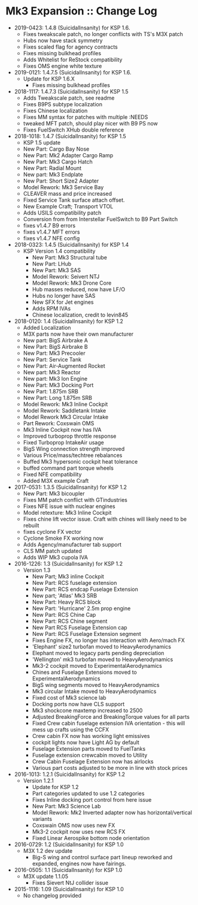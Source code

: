 # Mk3 Expansion :: Change Log

* 2019-0423: 1.4.8 (SuicidalInsanity) for KSP 1.6.
	+ Fixes tweakscale patch, no longer conflicts with TS's M3X patch
	+ Hubs now have stack symmetry
	+ Fixes scaled flag for agency contracts
	+ Fixes missing bulkhead profiles
	+ Adds Whitelist for ReStock compatibility
	+ Fixes OMS engine white texture
* 2019-0121: 1.4.7.5 (SuicidalInsanity) for KSP 1.6.
	+ Update for KSP 1.6.X
		- Fixes missing bulkhead profiles
* 2018-1117: 1.4.7.3 (SuicidalInsanity) for KSP 1.5
	+ Adds Tweakscale patch, see readme
	+ Fixes B9PS subtype localization
	+ Fixes Chinese localization
	+ Fixes MM syntax for patches with multiple :NEEDS
	+ tweaked MFT patch, should play nicer with B9 PS now
	+ Fixes FuelSwitch XHub double reference
* 2018-1018: 1.4.7 (SuicidalInsanity) for KSP 1.5
	+ KSP 1.5 update
	+ New Part: Cargo Bay Nose
	+ New Part: Mk2 Adapter Cargo Ramp
	+ New Part: Mk3 Cargo Hatch
	+ New Part: Radial Mount
	+ New part: Mk3 Endplate
	+ New Part: Short Size2 Adapter
	+ Model Rework: Mk3 Service Bay
	+ CLEAVER mass and price increased
	+ Fixed Service Tank surface attach offset.
	+ New Example Craft; Transport VTOL
	+ Adds USILS compatibility patch
	+ Conversion from from Interstellar FuelSwitch to B9 Part Switch
	+ fixes v1.4.7 B9 errors
	+ fixes v1.4.7 MFT errors
	+ fixes v1.4.7 NFE config
* 2018-0323: 1.4.5 (SuicidalInsanity) for KSP 1.4
	+ KSP Version 1.4 compatibility
		- New Part: Mk3 Structural tube
		- New Part: LHub
		- New Part: Mk3 SAS
		- Model Rework: Seivert NTJ
		- Model Rework: Mk3 Drone Core
		- Hub masses reduced, now have LF/O
		- Hubs no longer have SAS
		- New SFX for Jet engines
		- Adds RPM IVAs
		- Chinese localization, credit to levin845
* 2018-0120: 1.4 (SuicidalInsanity) for KSP 1.2
	+ Added Localization
	+ M3X parts now have their own manufacturer
	+ New part: BigS Airbrake A
	+ New Part: BigS Airbrake B
	+ New Part: Mk3 Precooler
	+ New Part: Service Tank
	+ New Part: Air-Augmented Rocket
	+ New part: Mk3 Reactor
	+ New part: Mk3 Ion Engine
	+ New Part: Mk3 Docking Port
	+ New Part: 1.875m SRB
	+ New Part: Long 1.875m SRB
	+ Model Rework: Mk3 Inline Cockpit
	+ Model Rework: Saddletank Intake
	+ Model Rework Mk3 Circular Intake
	+ Part Rework: Coxswain OMS
	+ Mk3 Inline Cockpit now has IVA
	+ Improved turboprop throttle response
	+ Fixed Turboprop IntakeAir usage
	+ BigS Wing connection strength improved
	+ Various Price/mass/techtree rebalances
	+ Buffed Mk3 hypersonic cockpit heat tolerance
	+ buffed command part torque wheels
	+ Fixed NFE compatibility
	+ Added M3X example Craft
* 2017-0531: 1.3.5 (SuicidalInsanity) for KSP 1.2
	+ New Part: Mk3 bicoupler
	+ Fixes MM patch conflict with GTindustries
	+ Fixes NFE issue with nuclear engines
	+ Model retexture: Mk3 Inline Cockpit
	+ Fixes chine lift vector issue. Craft with chines will likely need to be rebuilt
	+ fixes cyclone FX vector
	+ Cyclone Smoke FX working now
	+ Adds Agency/manufacturer tab support
	+ CLS MM patch updated
	+ Adds WIP Mk3 cupola IVA
* 2016-1226: 1.3 (SuicidalInsanity) for KSP 1.2
	+ Version 1.3
		- New Part; Mk3 inline Cockpit
		- New Part: RCS fuselage extension
		- New Part: RCS endcap Fuselage Extension
		- New part; 'Atlas' Mk3 SRB
		- New Part: Heavy RCS block
		- New Part: 'Hurricane' 2.5m prop engine
		- New Part: RCS Chine Cap
		- New Part: RCS Chine segment
		- New Part RCS Fuselage Extension cap
		- New Part: RCS Fuselage Extension segment
		- Fixes Engine FX, no longer has interaction with Aero/mach FX
		- 'Elephant' size2 turbofan moved to HeavyAerodynamics
		- Elephant moved to legacy parts pending depreciation
		- 'Wellington' mk3 turbofan moved to HeavyAerodynamics
		- Mk3-2 cockpit moved to ExperimentalAerodynamics
		- Chines and Fuselage Extensions moved to ExperimentalAerodynamics
		- BigS wing segments moved to HeavyAerodynamics
		- Mk3 circular Intake moved to HeavyAerodynamics
		- Fixed cost of Mk3 science lab
		- Docking ports now have CLS support
		- Mk3 shockcone maxtemp increased to 2500
		- Adjusted BreakingForce and BreakingTorque values for all parts
		- Fixed Crew cabin fuselage extension IVA orientation - this will mess up crafts using the CCFX
		- Crew cabin FX now has working light emissives
		- cockpit lights now have Light AG by default
		- Fuselage Extension parts moved to FuelTanks
		- Fuselage extension crewcabin moved to Utility
		- Crew Cabin Fuselage Extension now has airlocks
		- Various part costs adjusted to be more in line with stock prices
* 2016-1013: 1.2.1 (SuicidalInsanity) for KSP 1.2
	+ Version 1.2.1
		- Update for KSP 1.2
		- Part categories updated to use 1.2 categories
		- Fixes Inline docking port control from here issue
		- New Part: Mk3 Science Lab
		- Model Rework: Mk2 Inverted adapter now has horizontal/vertical variants
		- Coxswain OMS now uses new FX
		- Mk3-2 cockpit now uses new RCS FX
		- Fixed Linear Aerospike bottom node orientation
* 2016-0729: 1.2 (SuicidalInsanity) for KSP 1.0
	+ M3X 1.2 dev update
		- Big-S wing and control surface part lineup reworked and expanded, engines now have fairings.
* 2016-0505: 1.1 (SuicidalInsanity) for KSP 1.0
	+ M3X update 1.1.05
		- Fixes Sievert NtJ collider issue
* 2015-1116: 1.09 (SuicidalInsanity) for KSP 1.0
	+ No changelog provided
